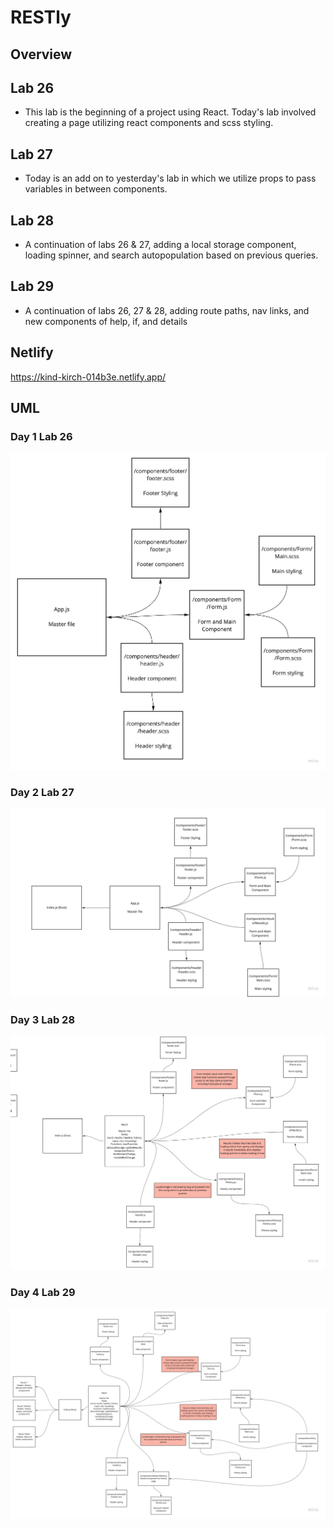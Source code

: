 # RESTly

## Overview
## Lab 26
* This lab is the beginning of a project using React. Today's lab involved creating a page utilizing react components and scss styling.

## Lab 27
* Today is an add on to yesterday's lab in which we utilize props to pass variables in between components. 

## Lab 28
* A continuation of labs 26 & 27, adding a local storage component, loading spinner, and search autopopulation based on previous queries.

## Lab 29
* A continuation of labs 26, 27 & 28, adding route paths, nav links, and new components of help, if, and details

## Netlify
https://kind-kirch-014b3e.netlify.app/

## UML 
### Day 1 Lab 26
![UML](./src/components/UML_Lab_26.jpg)

### Day 2 Lab 27
![UML](./src/components/Lab27UML.jpg)

### Day 3 Lab 28
![UML](./src/components/UML_Lab28.jpg)

### Day 4 Lab 29
![UML](./src/components/Lab29UML.jpg)


